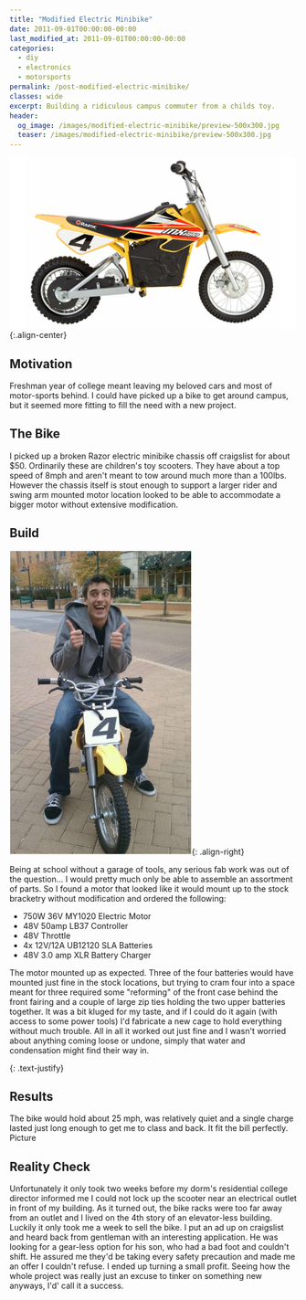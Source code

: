 ```yaml
---
title: "Modified Electric Minibike"
date: 2011-09-01T00:00:00-00:00
last_modified_at: 2011-09-01T00:00:00-00:00
categories:
  - diy
  - electronics
  - motorsports
permalink: /post-modified-electric-minibike/
classes: wide
excerpt: Building a ridiculous campus commuter from a childs toy.
header:
  og_image: /images/modified-electric-minibike/preview-500x300.jpg
  teaser: /images/modified-electric-minibike/preview-500x300.jpg
---
```


![preview](/images/modified-electric-minibike/preview-500x300.jpg){:.align-center}

## Motivation

​Freshman year of college meant leaving my beloved cars and most of motor-sports behind. I could have picked up a bike to get around campus, but it seemed more fitting to fill the need with a new project.

## The Bike

I picked up a broken Razor electric minibike chassis off craigslist for about $50. Ordinarily these are children's toy scooters. They have about a top speed of 8mph and aren't meant to tow around much more than a 100lbs. However the chassis itself is stout enough to support a larger rider and swing arm mounted motor location looked to be able to accommodate a bigger motor without extensive modification.

## Build

![0](/images/modified-electric-minibike/0.jpg){: .align-right}

Being at school without a garage of tools, any serious fab work was out of the question... I would pretty much only be able to assemble an assortment of parts. So I found a motor that looked like it would mount up to the stock bracketry without modification and ordered the following:

- 750W 36V MY1020 Electric Motor
- 48V 50amp LB37 Controller
- 48V Throttle
- 4x 12V/12A UB12120 SLA Batteries
- 48V 3.0 amp XLR Battery Charger

The motor mounted up as expected. Three of the four batteries would have mounted just fine in the stock locations, but trying to cram four into a space meant for three required some "reforming" of the front case behind the front fairing and a couple of large zip ties holding the two upper batteries together. It was a bit kluged for my taste, and if I could do it again (with access to some power tools) I'd fabricate a new cage to hold everything without much trouble. All in all it worked out just fine and I wasn't worried about anything coming loose or undone, simply that water and condensation might find their way in.

{: .text-justify}


## Results

​The bike would hold about 25 mph, was relatively quiet and a single charge lasted just long enough to get me to class and back. It fit the bill perfectly.
Picture

## Reality Check

​Unfortunately it only took two weeks before my dorm's residential college director informed me I could not lock up the scooter near an electrical outlet in front of my building. As it turned out, the bike racks were too far away from an outlet and I lived on the 4th story of an elevator-less building. Luckily it only took me a week to sell the bike. I put an ad up on craigslist and heard back from gentleman with an interesting application. He was looking for a gear-less option for his son, who had a bad foot and couldn't shift. He assured me they'd be taking every safety precaution and made me an offer I couldn't refuse. I ended up turning a small profit. Seeing how the whole project was really just an excuse to tinker on something new anyways, I'd' call it a success.